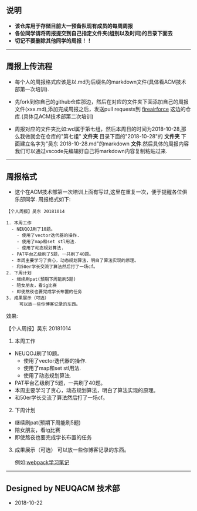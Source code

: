 ## 说明
- **该仓库用于存储目前大一预备队现有成员的每周周报**
- **各位同学请将周报提交到自己指定文件夹(组别以及时间)的目录下面去**
- **切记不要删除其他同学的周报！！**

---
## 周报上传流程
- 每个人的周报格式应该是以.md为后缀名的markdown文件(具体看ACM技术部第一次培训).

- 先fork到你自己的github仓库那边，然后在对应的文件夹下面添加自己的周报文件(xxx.md),添加完成周报之后，发送pull requests到 [fireairforce](https://github.com/fireairforce/NEUQACMClub-weekly) 这边的仓库.(具体见ACM技术部第二次培训)

- 周报对应的文件夹比如:wd属于第七组，然后本周日的时间为2018-10-28,那么我做就会在仓库的"第七组" **文件夹** 目录下面的"2018-10-28"的 **文件夹** 下面建立名字为"吴东 2018-10-28.md"的markdown **文件**.然后具体的周报内容我们可以通过vscode先编辑好自己将markdown内容复制粘贴过来.

---

## 周报格式
- 这个在ACM技术部第一次培训上面有写过,这里在重复一次，便于提醒各位俱乐部同学.
周报格式如下:
```
【个人周报】吴东 20181014

1. 本周工作
  - NEUQOJ刷了10题。
    - 使用了vector迭代器的操作. 
    - 使用了map和set stl用法.
    - 使用了动态规划算法. 
  - PAT平台乙级刷了5题，一共刷了40题。
  - 本周主要学习了贪心，动态规划算法，明白了算法实现的原理。
  - 和50er学长交流了算法然后打了一场cf。 	
2. 下周计划
  - 继续刷pat(预期下周能刷5题)
  - 陪女朋友，看ig比赛
  - 即使熬夜也要完成学长布置的任务
3. 成果展示（可选）
	 可以放一些你博客记录的东西。
```
效果:

【个人周报】吴东 20181014

1. 本周工作
  - NEUQOJ刷了10题。
    - 使用了vector迭代器的操作. 
    - 使用了map和set stl用法.
    - 使用了动态规划算法. 
  - PAT平台乙级刷了5题，一共刷了40题。
  - 本周主要学习了贪心，动态规划算法，明白了算法实现的原理。
  - 和50er学长交流了算法然后打了一场cf。 	
2. 下周计划
  - 继续刷pat(预期下周能刷5题)
  - 陪女朋友，看ig比赛
  - 即使熬夜也要完成学长布置的任务
3. 成果展示（可选）
	 可以放一些你博客记录的东西。

   例如:[webpack学习笔记](http://zoomdong.site/2018/08/15/webpack/#more)

---
## Designed by NEUQACM 技术部
- 2018-10-22 

